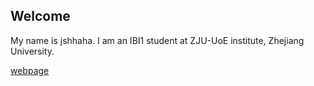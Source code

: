 ## Welcome 

My name is jshhaha. 
I am an IBI1 student at ZJU-UoE institute, Zhejiang University.

[webpage](https://c.zju.edu.cn/) 
